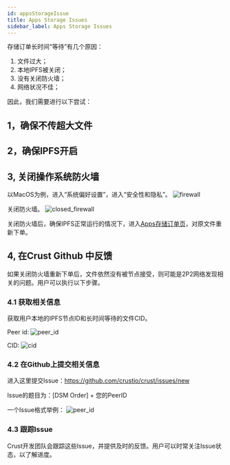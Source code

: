 ```yaml
---
id: appsStorageIssue
title: Apps Storage Issues
sidebar_label: Apps Storage Issues
---
```


存储订单长时间“等待”有几个原因：
1. 文件过大；
2. 本地IPFS被关闭；
3. 没有关闭防火墙；
4. 网络状况不佳；

因此，我们需要进行以下尝试：

## 1，确保不传超大文件

## 2，确保IPFS开启

## 3, 关闭操作系统防火墙
以MacOS为例，进入“系统偏好设置”，进入“安全性和隐私”。
![firewall](https://crust-data.oss-cn-shanghai.aliyuncs.com/wiki/storage/firewall.png)

关闭防火墙。
![closed_firewall](https://crust-data.oss-cn-shanghai.aliyuncs.com/wiki/storage/firewall_closed.png)

关闭防火墙后，确保IPFS正常运行的情况下，进入[Apps存储订单页](https://apps.crust.network/#/storage/market)，对原文件重新下单。


## 4, 在Crust Github 中反馈

如果关闭防火墙重新下单后，文件依然没有被节点接受，则可能是2P2网络发现相关的问题。用户可以执行以下步骤。

### 4.1 获取相关信息
获取用户本地的IPFS节点ID和长时间等待的文件CID。

Peer id:
![peer_id](https://crust-data.oss-cn-shanghai.aliyuncs.com/wiki/storage/peerid.png)


CID:
![cid](https://crust-data.oss-cn-shanghai.aliyuncs.com/wiki/storage/cid.png)


### 4.2 在Github上提交相关信息
进入这里提交Issue：https://github.com/crustio/crust/issues/new

Issue的题目为：[DSM Order] + 您的PeerID


一个Issue格式举例：
![peer_id](https://crust-data.oss-cn-shanghai.aliyuncs.com/wiki/storage/new_issue.png)


### 4.3 跟踪Issue
Crust开发团队会跟踪这些Issue，并提供及时的反馈。用户可以时常关注Issue状态，以了解进度。
